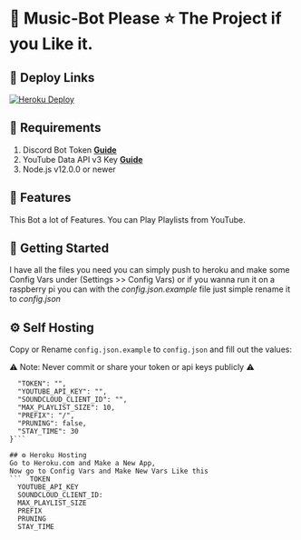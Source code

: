 # 🤖 Music-Bot    Please ⭐ The Project if you Like it.

## 🔎 Deploy Links
[![Heroku Deploy](https://www.herokucdn.com/deploy/button.svg)](https://dashboard.heroku.com/new?template=https%3A%2F%2Fgithub.com%2Feritislami%2Fevobot)

## 🔎 Requirements

1. Discord Bot Token **[Guide](https://discordjs.guide/preparations/setting-up-a-bot-application.html#creating-your-bot)**
2. YouTube Data API v3 Key **[Guide](https://developers.google.com/youtube/v3/getting-started)**
3. Node.js v12.0.0 or newer

## 📝 Features
This Bot a lot of Features.
You can Play Playlists from YouTube.

## 🚀 Getting Started
I have all the files you need you can simply push to heroku and make some Config Vars under (Settings >> Config Vars)
or if you wanna run it on a raspberry pi you can with the *config.json.example* file just simple rename it to *config.json*

## ⚙️ Self Hosting
Copy or Rename `config.json.example` to `config.json` and fill out the values:

⚠️ Note: Never commit or share your token or api keys publicly ⚠️
```{
  "TOKEN": "",
  "YOUTUBE_API_KEY": "",
  "SOUNDCLOUD_CLIENT_ID": "",
  "MAX_PLAYLIST_SIZE": 10,
  "PREFIX": "/",
  "PRUNING": false,
  "STAY_TIME": 30
}```

## ⚙️ Heroku Hosting
Go to Heroku.com and Make a New App,
Now go to Config Vars and Make New Vars Like this
```  TOKEN
  YOUTUBE_API_KEY
  SOUNDCLOUD_CLIENT_ID:
  MAX_PLAYLIST_SIZE
  PREFIX
  PRUNING
  STAY_TIME
  ```